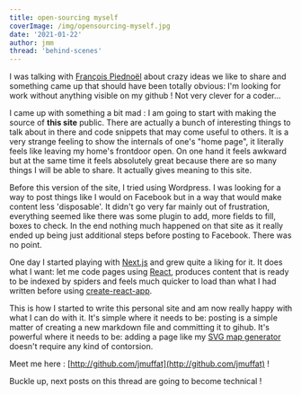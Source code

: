 ```yaml
---
title: open-sourcing myself
coverImage: /img/opensourcing-myself.jpg
date: '2021-01-22'
author: jmm
thread: 'behind-scenes'
---
```


I was talking with [François Piednoël](https://twitter.com/FPiednoel) about crazy ideas
we like to share and something came up that should have been totally obvious:
I'm looking for work without anything visible on
my github ! Not very clever for a coder...

I came up with something a bit mad : I am going to start with making the source
of __this site__ public. There are actually a bunch of interesting things to talk
about in there and code snippets that may come useful to others. It is a very
strange feeling to show the internals of one's "home page", it literally feels
like leaving my home's frontdoor open. On one hand it feels awkward but
at the same time it feels absolutely great because there are so many things I
will be able to share. It actually gives meaning to this site.

Before this version of the site, I tried using Wordpress. I was looking for a
way to post things like I would on Facebook but in a way that would make content
less 'disposable'. It didn't go very far mainly out of frustration, everything
seemed like there was some plugin to add, more fields to fill, boxes to check.
In the end nothing much happened on that site as it really ended up being just
additional steps before posting to Facebook. There was no point.

One day I started playing with [Next.js](https://nextjs.org/) and grew quite
a liking for it. It does what I want: let me code pages using
[React](https://reactjs.org/), produces content that is ready to be indexed by
spiders and feels much quicker to load than what I had written before
using [create-react-app](https://github.com/facebook/create-react-app).

This is how I started to write this personal site and am now really happy with
what I can do with it. It's simple where it needs to be: posting is a simple
matter of creating a new markdown file and committing it to gihub. It's powerful
where it needs to be: adding a page like my [SVG map generator](/maps) doesn't
require any kind of contorsion.

Meet me here : [http://github.com/jmuffat](http://github.com/jmuffat) !

Buckle up, next posts on this thread are going to become technical !
